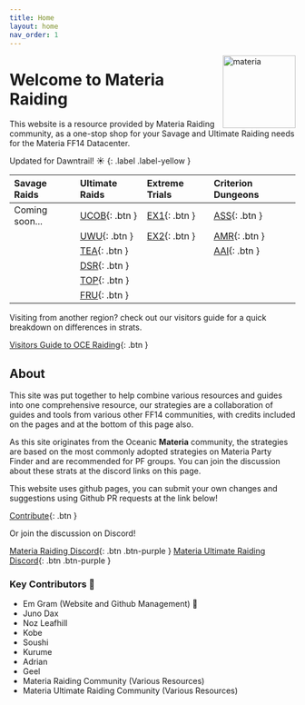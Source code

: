 ```yaml
---
title: Home
layout: home
nav_order: 1
---
```


<img src="{{ site.baseurl }}/assets/images/icons/materia.png" alt="materia" width="128" style="float: right">

# Welcome to Materia Raiding

This website is a resource provided by Materia Raiding community, as a one-stop shop for your Savage and Ultimate Raiding needs for the Materia FF14 Datacenter.

Updated for Dawntrail! ☀️
{: .label .label-yellow }

| Savage Raids              | Ultimate Raids       | Extreme Trials     | Criterion Dungeons |
|:--------------------------|:---------------------|:-------------------|:-------------------|
|Coming soon...             |[UCOB](/ucob){: .btn }|[EX1](/ex1){: .btn }|[ASS](/ass){: .btn }|
|                           |[UWU](/uwu){: .btn }  |[EX2](/ex2){: .btn }|[AMR](/amr){: .btn }|
|                           |[TEA](/tea){: .btn }  |                    |[AAI](/aai){: .btn }|
|                           |[DSR](/dsr){: .btn }  |                    |                    |
|                           |[TOP](/top){: .btn }  |                    |                    |
|                           |[FRU](/fru){: .btn }  |                    |                    |

Visiting from another region? check out our visitors guide for a quick breakdown on differences in strats.

[Visitors Guide to OCE Raiding](/visitorsguide){: .btn } 

## About

This site was put together to help combine various resources and guides into one comprehensive resource, our strategies are a collaboration of guides and tools from various other FF14 communities, with credits included on the pages and at the bottom of this page also.

As this site originates from the Oceanic **Materia** community, the strategies are based on the most commonly adopted strategies on Materia Party Finder and are recommended for PF groups. You can join the discussion about these strats at the discord links on this page.

This website uses github pages, you can submit your own changes and suggestions using Github PR requests at the link below!

[Contribute](/about){: .btn }

Or join the discussion on Discord!

[Materia Raiding Discord](https://discord.gg/EySn5dRj65){: .btn .btn-purple }
[Materia Ultimate Raiding Discord](https://discord.gg/mur){: .btn .btn-purple }

### Key Contributors 📝
- Em Gram (Website and Github Management) 🦆
- Juno Dax
- Noz Leafhill
- Kobe
- Soushi
- Kurume
- Adrian
- Geel
- Materia Raiding Community (Various Resources)
- Materia Ultimate Raiding Community (Various Resources)
